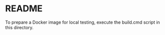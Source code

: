 # README

To prepare a Docker image for local testing, execute the build.cmd script in this directory.

